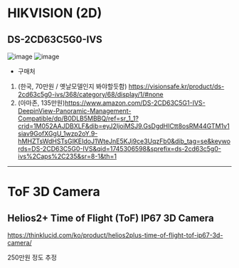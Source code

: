 # HIKVISION (2D)

## DS-2CD63C5G0-IVS
![image](https://github.com/user-attachments/assets/02c04303-2a6f-4aec-bd76-fcf8d5f7b639)
![image](https://github.com/user-attachments/assets/6351948a-55dc-4401-b8fe-2ad270cfec33)

- 구매처
1. (한국, 70만원 / 옛날모델인지 봐야할듯함) https://visionsafe.kr/product/ds-2cd63c5g0-ivs/368/category/68/display/1/#none
2. (아마존, 135만원)https://www.amazon.com/DS-2CD63C5G1-IVS-DeepinView-Panoramic-Management-Compatible/dp/B0DLB5MBBQ/ref=sr_1_1?crid=1M052AAJDBXLF&dib=eyJ2IjoiMSJ9.GsDgdHICtt8osRM44GTM1v1siav9GofXGgU_1wzp2oY.9-hMHZTsWdHSTsGIKEIdoJ1WteJnE5KJj9ce3UqzFb0&dib_tag=se&keywords=DS-2CD63C5G0-IVS&qid=1745306598&sprefix=ds-2cd63c5g0-ivs%2Caps%2C235&sr=8-1&th=1

---

# ToF 3D Camera

## Helios2+ Time of Flight (ToF) IP67 3D Camera
https://thinklucid.com/ko/product/helios2plus-time-of-flight-tof-ip67-3d-camera/

250만원 정도 추정


